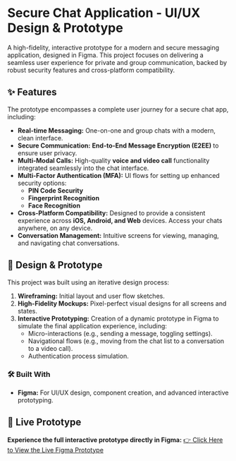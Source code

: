 # Secure Chat Application - UI/UX Design & Prototype

A high-fidelity, interactive prototype for a modern and secure messaging application, designed in Figma. This project focuses on delivering a seamless user experience for private and group communication, backed by robust security features and cross-platform compatibility.


## ✨ Features

The prototype encompasses a complete user journey for a secure chat app, including:

*   **Real-time Messaging:** One-on-one and group chats with a modern, clean interface.
*   **Secure Communication:** **End-to-End Message Encryption (E2EE)** to ensure user privacy.
*   **Multi-Modal Calls:** High-quality **voice and video call** functionality integrated seamlessly into the chat interface.
*   **Multi-Factor Authentication (MFA):** UI flows for setting up enhanced security options:
    *   **PIN Code Security**
    *   **Fingerprint Recognition**
    *   **Face Recognition**
*   **Cross-Platform Compatibility:** Designed to provide a consistent experience across **iOS, Android, and Web** devices. Access your chats anywhere, on any device.
*   **Conversation Management:** Intuitive screens for viewing, managing, and navigating chat conversations.

## 🎨 Design & Prototype

This project was built using an iterative design process:
1.  **Wireframing:** Initial layout and user flow sketches.
2.  **High-Fidelity Mockups:** Pixel-perfect visual designs for all screens and states.
3.  **Interactive Prototyping:** Creation of a dynamic prototype in Figma to simulate the final application experience, including:
    *   Micro-interactions (e.g., sending a message, toggling settings).
    *   Navigational flows (e.g., moving from the chat list to a conversation to a video call).
    *   Authentication process simulation.

### 🛠️ Built With

*   **Figma:** For UI/UX design, component creation, and advanced interactive prototyping.


## 🔗 Live Prototype
**Experience the full interactive prototype directly in Figma:**
[👉 Click Here to View the Live Figma Prototype](https://www.figma.com/design/DNpbHnHnXnEqG12FMzS7dj/Food-Delivery-App-UI?node-id=0-1&t=jpajz9Dcg7zdGJ4H-1)
